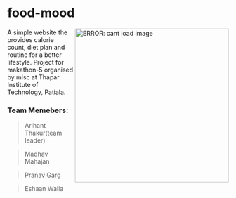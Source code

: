# food-mood


  <img src="https://media.giphy.com/media/1wn4W0NiirVR1fUbbP/giphy.gif" align="right" width="350"
  height="auto" alt="ERROR: cant load image" />
  <p align="top">
A simple website the provides calorie count, diet plan and routine for a better lifestyle.
Project for makathon-5 organised by mlsc at Thapar Institute of Technology, Patiala.

### Team Memebers:

> Arihant Thakur(team leader)
  
> Madhav Mahajan
  
> Pranav Garg
  
> Eshaan Walia




